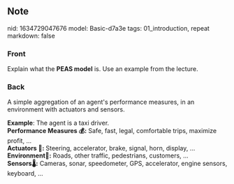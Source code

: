 ## Note
nid: 1634729047676
model: Basic-d7a3e
tags: 01_introduction, repeat
markdown: false

### Front
Explain what the <b>PEAS model</b> is. Use an example from the
lecture.

### Back
A simple aggregation of an agent's performance measures, in an environment with actuators and sensors.<div>
</div><div><b>Example</b>: The agent is a taxi driver.</div><div>
</div><div><b>Performance Measures 💰:</b> Safe, fast, legal, comfortable trips, maximize profit, ...</div><div><b>Actuators 📣: </b>Steering, accelerator, brake, signal, horn, display, ...</div><div><b>Environment🗽:</b> Roads, other traffic, pedestrians, customers, ...</div><div><b>Sensors🌡️:</b> Cameras, sonar, speedometer, GPS, accelerator, engine sensors, keyboard, ...</div>
